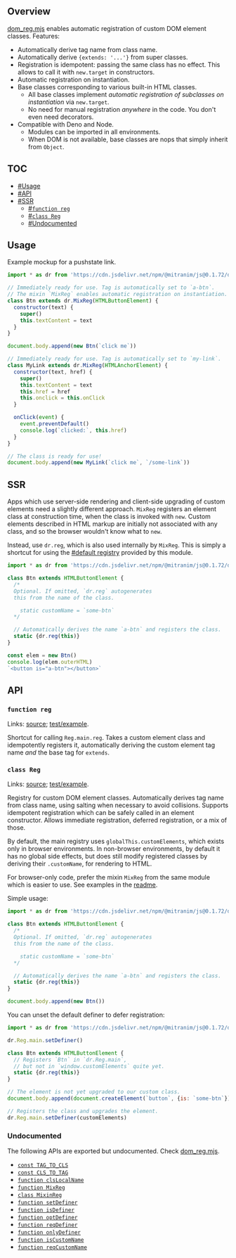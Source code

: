 ## Overview

[dom_reg.mjs](../dom_reg.mjs) enables automatic registration of custom DOM element classes. Features:

  * Automatically derive tag name from class name.
  * Automatically derive `{extends: '...'}` from super classes.
  * Registration is idempotent: passing the same class has no effect. This allows to call it with `new.target` in constructors.
  * Automatic registration on instantiation.
  * Base classes corresponding to various built-in HTML classes.
    * All base classes implement _automatic registration of subclasses on instantiation_ via `new.target`.
    * No need for manual registration _anywhere_ in the code. You don't even need decorators.
  * Compatible with Deno and Node.
    * Modules can be imported in all environments.
    * When DOM is not available, base classes are nops that simply inherit from `Object`.

## TOC

* [#Usage](#usage)
* [#API](#api)
* [#SSR](#ssr)
  * [#`function reg`](#function-reg)
  * [#`class Reg`](#class-reg)
  * [#Undocumented](#undocumented)

## Usage

Example mockup for a pushstate link.

```js
import * as dr from 'https://cdn.jsdelivr.net/npm/@mitranim/js@0.1.72/dom_reg.mjs'

// Immediately ready for use. Tag is automatically set to `a-btn`.
// The mixin `MixReg` enables automatic registration on instantiation.
class Btn extends dr.MixReg(HTMLButtonElement) {
  constructor(text) {
    super()
    this.textContent = text
  }
}

document.body.append(new Btn(`click me`))

// Immediately ready for use. Tag is automatically set to `my-link`.
class MyLink extends dr.MixReg(HTMLAnchorElement) {
  constructor(text, href) {
    super()
    this.textContent = text
    this.href = href
    this.onclick = this.onClick
  }

  onClick(event) {
    event.preventDefault()
    console.log(`clicked:`, this.href)
  }
}

// The class is ready for use!
document.body.append(new MyLink(`click me`, `/some-link`))
```

## SSR

Apps which use server-side rendering and client-side upgrading of custom elements need a slightly different approach. `MixReg` registers an element class at construction time, when the class is invoked with `new`. Custom elements described in HTML markup are initially not associated with any class, and so the browser wouldn't know what to `new`.

Instead, use `dr.reg`, which is also used internally by `MixReg`. This is simply a shortcut for using the [#default registry](#class-reg) provided by this module.

```js
import * as dr from 'https://cdn.jsdelivr.net/npm/@mitranim/js@0.1.72/dom_reg.mjs'

class Btn extends HTMLButtonElement {
  /*
  Optional. If omitted, `dr.reg` autogenerates
  this from the name of the class.

    static customName = `some-btn`
  */

  // Automatically derives the name `a-btn` and registers the class.
  static {dr.reg(this)}
}

const elem = new Btn()
console.log(elem.outerHTML)
`<button is="a-btn"></button>`
```

## API

### `function reg`

Links: [source](../dom_reg.mjs#L144); [test/example](../test/dom_reg_test.mjs#L16).

Shortcut for calling `Reg.main.reg`. Takes a custom element class and idempotently registers it, automatically deriving the custom element tag name _and_ the base tag for `extends`.

### `class Reg`

Links: [source](../dom_reg.mjs#L146); [test/example](../test/dom_reg_test.mjs#L22).

Registry for custom DOM element classes. Automatically derives tag name from class name, using salting when necessary to avoid collisions. Supports idempotent registration which can be safely called in an element constructor. Allows immediate registration, deferred registration, or a mix of those.

By default, the main registry uses `globalThis.customElements`, which exists only in browser environments. In non-browser environments, by default it has no global side effects, but does still modify registered classes by deriving their `.customName`, for rendering to HTML.

For browser-only code, prefer the mixin `MixReg` from the same module which is easier to use. See examples in the [readme](dom_reg_readme.md).

Simple usage:

```js
import * as dr from 'https://cdn.jsdelivr.net/npm/@mitranim/js@0.1.72/dom_reg.mjs'

class Btn extends HTMLButtonElement {
  /*
  Optional. If omitted, `dr.reg` autogenerates
  this from the name of the class.

    static customName = `some-btn`
  */

  // Automatically derives the name `a-btn` and registers the class.
  static {dr.reg(this)}
}

document.body.append(new Btn())
```

You can unset the default definer to defer registration:

```js
import * as dr from 'https://cdn.jsdelivr.net/npm/@mitranim/js@0.1.72/dom_reg.mjs'

dr.Reg.main.setDefiner()

class Btn extends HTMLButtonElement {
  // Registers `Btn` in `dr.Reg.main`,
  // but not in `window.customElements` quite yet.
  static {dr.reg(this)}
}

// The element is not yet upgraded to our custom class.
document.body.append(document.createElement(`button`, {is: `some-btn`}))

// Registers the class and upgrades the element.
dr.Reg.main.setDefiner(customElements)
```

### Undocumented

The following APIs are exported but undocumented. Check [dom_reg.mjs](../dom_reg.mjs).

  * [`const TAG_TO_CLS`](../dom_reg.mjs#L9)
  * [`const CLS_TO_TAG`](../dom_reg.mjs#L95)
  * [`function clsLocalName`](../dom_reg.mjs#L105)
  * [`function MixReg`](../dom_reg.mjs#L129)
  * [`class MixinReg`](../dom_reg.mjs#L131)
  * [`function setDefiner`](../dom_reg.mjs#L142)
  * [`function isDefiner`](../dom_reg.mjs#L254)
  * [`function optDefiner`](../dom_reg.mjs#L255)
  * [`function reqDefiner`](../dom_reg.mjs#L256)
  * [`function onlyDefiner`](../dom_reg.mjs#L257)
  * [`function isCustomName`](../dom_reg.mjs#L260)
  * [`function reqCustomName`](../dom_reg.mjs#L264)
